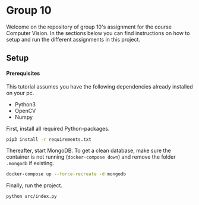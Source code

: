 # Group 10

Welcome on the repository of group 10's assignment for the course Computer Vision. In the sections below you can find instructions on how to setup and run the different assignments in this project.

## Setup

#### Prerequisites

This tutorial assumes you have the following dependencies already installed on your pc.
- Python3
- OpenCV
- Numpy

First, install all required Python-packages.

```bash
pip3 install -r requirements.txt
```

Thereafter, start MongoDB. To get a clean database, make sure the container is not running (`docker-compose down`) and remove the folder `.mongodb` if existing.

```bash
docker-compose up --force-recreate -d mongodb
```

Finally, run the project.

```bash
python src/index.py
```
